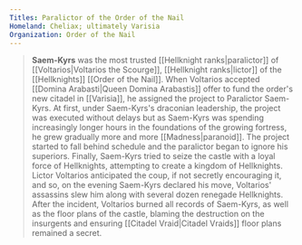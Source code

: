```yaml
---
Titles: Paralictor of the Order of the Nail
Homeland: Cheliax; ultimately Varisia
Organization: Order of the Nail
---
```


> **Saem-Kyrs** was the most trusted [[Hellknight ranks|paralictor]] of [[Voltarios|Voltarios the Scourge]], [[Hellknight ranks|lictor]] of the [[Hellknights]] [[Order of the Nail]]. When Voltarios accepted [[Domina Arabasti|Queen Domina Arabastis]] offer to fund the order's new citadel in [[Varisia]], he assigned the project to Paralictor Saem-Kyrs. At first, under Saem-Kyrs's draconian leadership, the project was executed without delays but as Saem-Kyrs was spending increasingly longer hours in the foundations of the growing fortress, he grew gradually more and more [[Madness|paranoid]]. The project started to fall behind schedule and the paralictor began to ignore his superiors. Finally, Saem-Kyrs tried to seize the castle with a loyal force of Hellknights, attempting to create a kingdom of Hellknights. Lictor Voltarios anticipated the coup, if not secretly encouraging it, and so, on the evening Saem-Kyrs declared his move, Voltarios' assassins slew him along with several dozen renegade Hellknights. After the incident, Voltarios burned all records of Saem-Kyrs, as well as the floor plans of the castle, blaming the destruction on the insurgents and ensuring [[Citadel Vraid|Citadel Vraids]] floor plans remained a secret.








